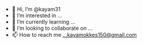 - 👋 Hi, I’m @kayam31
- 👀 I’m interested in ...
- 🌱 I’m currently learning ...
- 💞️ I’m looking to collaborate on ...
- 📫 How to reach me ...kayamokkes150@gmail.com

<!---
kayam31/kayam31 is a ✨ special ✨ repository because its `README.md` (this file) appears on your GitHub profile.
You can click the Preview link to take a look at your changes.
--->
